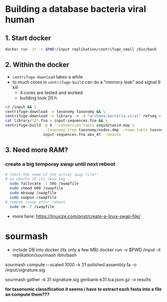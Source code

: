 # Building a database bacteria viral human

## 1. Start docker

````bash
docker run -it -v $PWD:/input replikation/centrifuge_small /bin/bash
````

## 2. Within the docker

* ``centrifuge-download`` takes a while
* to much cores in ``centrifuge-build`` can do a "memory leak" and signal 9 kill
  * 4 cores are tested and worked
  * building took 20 h

````bash
cd /input && \
centrifuge-download -o taxonomy taxonomy && \
centrifuge-download -o library -m -d "archaea,bacteria,viral" refseq > seqid2taxid.map && \
cat library/*/*.fna > input-sequences.fna && \
centrifuge-build -p 4 --conversion-table seqid2taxid.map \
                 --taxonomy-tree taxonomy/nodes.dmp --name-table taxonomy/names.dmp \
                 input-sequences.fna abv_4t --noauto
````

## 3. Need more RAM?
### create a big temporay swap until next reboot
````bash
# check the name of the actual swap file!!
# on ubuntu 18 its swap.img
  sudo fallocate -l 50G /swapfile
  sudo chmod 600 /swapfile
  sudo mkswap /swapfile
  sudo swapon /swapfile
# remove /swap after reboot
  sudo rm -f /swapfile
````

* more here: https://linuxize.com/post/create-a-linux-swap-file/

# sourmash

* include DB into docker (its only a few MB)
docker run -v $PWD:/input -it replikation/sourmash /bin/bash

sourmash compute --scaled 1000 -k 31  polished.assembly.fa -o /input/signature.sig

sourmash gather -k 31 signature.sig genbank-k31.lca.json.gz -o results

**for taxonomic classification it seems i have to extract each fasta into a file an compute them???**
